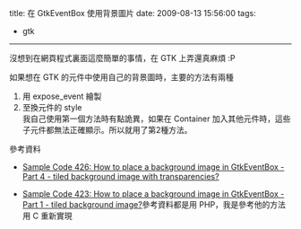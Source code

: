 title: 在 GtkEventBox 使用背景圖片
date: 2009-08-13 15:56:00
tags: 
- gtk
---

沒想到在網頁程式裏面這麼簡單的事情，在 GTK 上弄還真麻煩 :P

如果想在 GTK 的元件中使用自己的背景圖時，主要的方法有兩種

1.  用 expose_event 繪製
2.  至換元件的 style<div>我自己使用第一個方法時有點詭異，如果在 Container 加入其他元件時，這些子元件都無法正確顯示。所以就用了第2種方法。</div><script src="http://gist.github.com/167040.js"></script>

參考資料

*   [Sample Code 426: How to place a background image in GtkEventBox - Part 4 - tiled background image with transparencies?](http://www.kksou.com/php-gtk2/articles/place-a-background-image-in-GtkEventBox---Part-4---tiled-background-image-with-transparencies.php)

*   [Sample Code 423: How to place a background image in GtkEventBox - Part 1 - tiled background image?](http://www.kksou.com/php-gtk2/articles/place-a-background-image-in-GtkEventBox---Part-1---tiled-background-image.php)參考資料都是用 PHP，我是參考他的方法用 C 重新實現